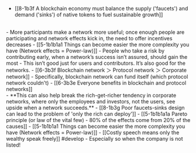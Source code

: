- [[8-1b3f A blockchain economy must balance the supply ('faucets') and demand ('sinks') of native tokens to fuel sustainable growth]]
<br>
- More participants make a network more useful; once enough people are participating and network effects kick in, the need to offer incentives decreases 
  - [[5-1b1b1a1 Things can become easier the more complexity you have (Network effects = Power-law)]]
  - People who take a risk by contributing early, when a network’s success isn’t assured, should gain the most
    - This isn’t good just for users and contributors. It’s also good for the networks.
      - [[6-3b3f Blockchain network ＞ Protocol network ＞ Corporate network]]
				- Specifically, blockchain network can fund itself (which protocol network couldn't)
					- [[6-3b3e Everyone benefits in blockchain and protocol networks]]
<br>
- **This can also help break the rich-get-richer tendency in corporate networks, where only the employees and investors, not the users, see upside when a network succeeds.** 
  - [[8-1b3g Poor faucets-sinks design can lead to the problem of 'only the rich can deploy']]
    - [[5-1b1b1a1a Pareto principle (or law of the vital few) - 80% of the effects come from 20% of the causes]]
      - [[5-1b1b1a1 Things can become easier the more complexity you have (Network effects = Power-law)]]
  - [[Costly speech means only the wealthy speak freely]] #develop 
  - Especially so when the company is not listed!